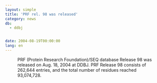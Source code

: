 ```yaml
---
layout: simple
title: 'PRF rel. 98 was released'
category: news
db:
  - ddbj


date: 2004-08-19T00:00:00
lang: en
---
```


<dd>PRF (Protein Research Foundation)/SEQ database Release 98 was released on Aug. 18, 2004 at DDBJ. PRF Release 98 consists of 262,644 entries, and the total number of residues reached 93,074,728.</dd>
